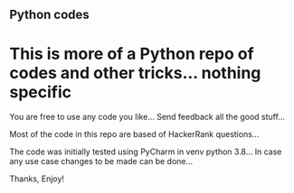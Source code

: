 ## Python codes

# This is more of a Python repo of codes and other tricks... nothing specific

You are free to use any code you like... Send feedback all the good stuff...

Most of the code in this repo are based of HackerRank questions...

The code was initially tested using PyCharm in venv python 3.8... 
In case any use case changes to be made can be done...

Thanks, Enjoy!